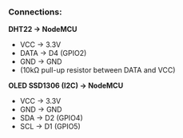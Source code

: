 ### Connections:

**DHT22 → NodeMCU**

* VCC → 3.3V
* DATA → D4 (GPIO2)
* GND → GND
* (10kΩ pull-up resistor between DATA and VCC)

**OLED SSD1306 (I2C) → NodeMCU**

* VCC → 3.3V
* GND → GND
* SDA → D2 (GPIO4)
* SCL → D1 (GPIO5)
